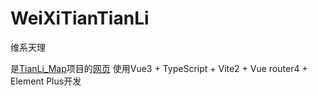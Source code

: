 # WeiXiTianTianLi
维系天理

是[TianLi_Map](https://github.com/WeiXiTainLi/TianLi)项目的[网页](https://weixitainli.github.io/WeiXiTianTianLi/)
使用Vue3 + TypeScript + Vite2 + Vue router4 + Element Plus开发
